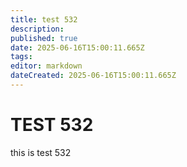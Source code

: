 ```yaml
---
title: test 532
description: 
published: true
date: 2025-06-16T15:00:11.665Z
tags: 
editor: markdown
dateCreated: 2025-06-16T15:00:11.665Z
---
```


# TEST 532
this is test 532
